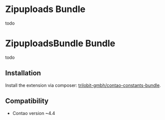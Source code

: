 Zipuploads Bundle
==============================================

todo


ZipuploadsBundle Bundle
==============================================

todo


Installation
------------


Install the extension via composer: [trilobit-gmbh/contao-constants-bundle](https://packagist.org/packages/trilobit-gmbh/contao-constants-bundle).

Compatibility
-------------

- Contao version ~4.4
